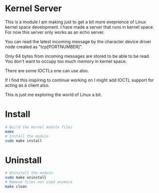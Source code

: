 # Kernel Server

This is a module I am making just to get a bit more
exeprience of Linux kernel space development. 
I have made a server that runs in kernel space.
For now this server only works as an echo server.


You can read the latest incoming message
by the character device driver node created 
as "tcp[PORTNUMBER]". 


Only 64 bytes from incoming messages are 
stored to be able to be read. You don't want
to occupy too much memory in kernel space.


There are some IOCTLs one can use also.

If I find this inspiring to continue working
on I might add IOCTL support for acting as 
a client also.

This is just me exploring the world of Linux
a bit. 

# Install

```bash
# Build the kernel module files
make
# Install the module
sudo make install
```

# Uninstall

```bash
# Uninstall the module
sudo make uninstall
# Remove files not used anymore
make clean
```


